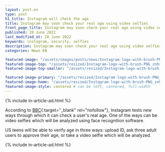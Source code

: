 ```yaml
---
layout: post.en
type: post
h1_title: Instagram will check the age
title: Instagram may soon check your real age using video selfies
front_page_title: Instagram may soon check your real age using video selfies
published: 28 June 2022
last_modified_at: 28 June 2022
keywords: instagram, security, selfies
description: Instagram may soon check your real age using video selfies
categories: News-EN

featured-image: "/assets/images/posts/news/Instagram-logo-with-brush-PNG_znhshm.webp" # full size
featured-image-top: "/assets/resized/Instagram-logo-with-brush-PNG_znhshm-600x600.webp" # width - 1200
featured-image-top-smaller: "/assets/resized/Instagram-logo-with-brush-PNG_znhshm-600x600.webp" # width - 1200

featured-image-primary: "/assets/resized/Instagram-logo-with-brush-PNG_znhshm-600x600.webp" # poza care apare pe prima pagina landscape
featured-image-home: "/assets/resized/Instagram-logo-with-brush-PNG_znhshm-600x600.webp" # width - 600
featured-image-style: centered # can be left, centered, full-width
---
```

{% include in-article-ad.html %}

According to [BBC](https://www.bbc.com/news/technology-61828900){:target="_blank" rel="nofollow"}, Instagram tests new ways through which it can check a user's real age. One of the ways can be video selfies which will be analyzed using face recognition software. 

US teens will be able to verify age in three ways: upload ID, ask three adult users to approve their age, or take a video selfie which will be analyzed. 

{% include in-article-ad.html %}
